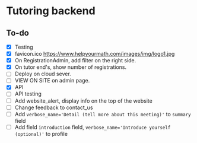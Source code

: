# Tutoring backend

## To-do

- [x] Testing
- [x] favicon.ico
https://www.helpyourmath.com/images/img/logo1.jpg
- [x] On RegistrationAdmin, add filter on the right side.
- [x] On tutor end's, show number of registrations.
- [ ] Deploy on cloud sever.
- [ ] VIEW ON SITE on admin page.
- [x] API
- [ ] API testing
- [ ] Add website_alert, display info on the top of the website
- [ ] Change feedback to contact_us
- [ ] Add `verbose_name='Detail (tell more about this meeting)'` to `summary` field
- [ ] Add field `introduction` field, `verbose_name='Introduce yourself (optional)'` to profile
